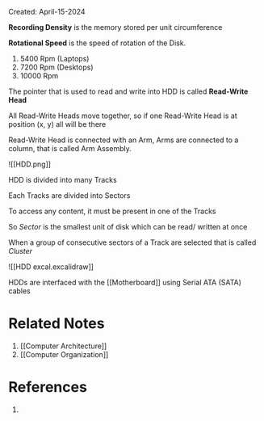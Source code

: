 Created: April-15-2024

**Recording Density** is the memory stored per unit circumference

**Rotational Speed** is the speed of rotation of the Disk.

1. 5400 Rpm (Laptops)
2. 7200 Rpm (Desktops)
3. 10000 Rpm

The pointer that is used to read and write into HDD is called **Read-Write Head**

All Read-Write Heads move together, so if one Read-Write Head is at position (x, y) all will be there

Read-Write Head is connected with an Arm, Arms are connected to a column, that is called Arm Assembly.

![[HDD.png]]

HDD is divided into many Tracks

Each Tracks are divided into Sectors

To access any content, it must be present in one of the Tracks

So *Sector* is the smallest unit of disk which can be read/ written at once

When a group of consecutive sectors of a Track are selected that is called *Cluster*

![[HDD excal.excalidraw]]

HDDs are interfaced with the [[Motherboard]] using Serial ATA (SATA) cables

# Related Notes

1. [[Computer Architecture]]
2. [[Computer Organization]]
# References

1. 